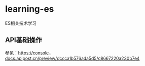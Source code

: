 # learning-es
ES相关技术学习

## API基础操作

参见：https://console-docs.apipost.cn/preview/dccca1b576ada5d5/c8667220a230b7e4
